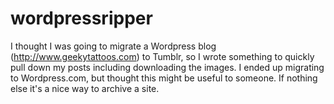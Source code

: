 # wordpressripper
I thought I was going to migrate a Wordpress blog (http://www.geekytattoos.com) to Tumblr, so I wrote something to quickly pull down my posts including downloading the images. I ended up migrating to Wordpress.com, but thought this might be useful to someone. If nothing else it's a nice way to archive a site.
